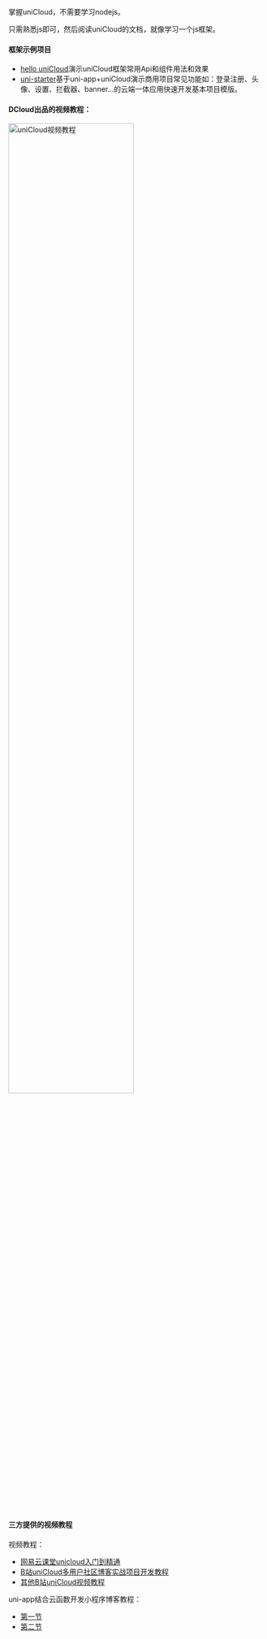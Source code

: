 掌握uniCloud，不需要学习nodejs。

只需熟悉js即可，然后阅读uniCloud的文档，就像学习一个js框架。

#### 框架示例项目
- [hello uniCloud](https://ext.dcloud.net.cn/plugin?id=4082)演示uniCloud框架常用Api和组件用法和效果
- [uni-starter](https://ext.dcloud.net.cn/plugin?id=5057)基于uni-app+uniCloud演示商用项目常见功能如：登录注册、头像、设置、拦截器、banner...的云端一体应用快速开发基本项目模版。

#### DCloud出品的视频教程：
<a target="_blank" href="https://www.bilibili.com/video/BV17p4y1a71x?p=1">
    <img src="https://qiniu-web-assets.dcloud.net.cn/unidoc/zh/20210512183320.jpg" alt="uniCloud视频教程" style="width: 70%;">
</a>


#### 三方提供的视频教程
视频教程：
- [网易云课堂unicloud入门到精通](https://study.163.com/course/introduction.htm?courseId=1209978085#/courseDetail?tab=1)
- [B站uniCloud多用户社区博客实战项目开发教程](https://www.bilibili.com/video/BV1yG4y1h7ck?p=1)
- [其他B站uniCloud视频教程](https://search.bilibili.com/all?keyword=unicloud)


uni-app结合云函数开发小程序博客教程：
- [第一节](https://juejin.im/post/5ea78879e51d454dd60cf473)
- [第二节](https://juejin.im/post/5eb21a12f265da7bf0283664)
